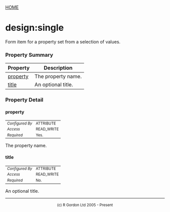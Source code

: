 [HOME](../../../../../README.md)
# design:single

Form item for a property set from a selection of values.

### Property Summary

| Property | Description |
| -------- | ----------- |
| [property](#propertyproperty) | The property name. | 
| [title](#propertytitle) | An optional title. | 


### Property Detail
#### property <a name="propertyproperty"></a>

<table style='font-size:smaller'>
      <tr><td><i>Configured By</i></td><td>ATTRIBUTE</td></tr>
      <tr><td><i>Access</i></td><td>READ_WRITE</td></tr>
      <tr><td><i>Required</i></td><td>Yes.</td></tr>
</table>

The property name.

#### title <a name="propertytitle"></a>

<table style='font-size:smaller'>
      <tr><td><i>Configured By</i></td><td>ATTRIBUTE</td></tr>
      <tr><td><i>Access</i></td><td>READ_WRITE</td></tr>
      <tr><td><i>Required</i></td><td>No.</td></tr>
</table>

An optional title.


-----------------------

<div style='font-size: smaller; text-align: center;'>(c) R Gordon Ltd 2005 - Present</div>
